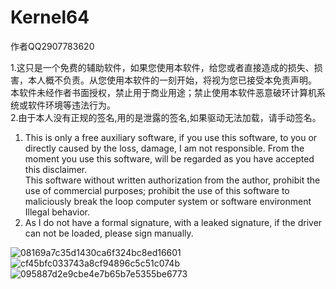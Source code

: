 # Kernel64
作者QQ2907783620   

1.这只是一个免费的辅助软件，如果您使用本软件，给您或者直接造成的损失、损害，本人概不负责。从您使用本软件的一刻开始，将视为您已接受本免责声明。                   
本软件未经作者书面授权，禁止用于商业用途；禁止使用本软件恶意破环计​​算机系统或软件环境等违法行为。             
2.由于本人没有正规的签名,用的是泄露的签名,如果驱动无法加载，请手动签名。            

1. This is only a free auxiliary software, if you use this software, to you or directly caused by the loss, damage, I am not responsible. From the moment you use this software, will be regarded as you have accepted this disclaimer.           
This software without written authorization from the author, prohibit the use of commercial purposes; prohibit the use of this software to maliciously break the loop computer system or software environment Illegal behavior.             
2. As I do not have a formal signature, with a leaked signature, if the driver can not be loaded, please sign manually.                          

![08169a7c35d1430ca6f324bc8ed16601](https://github.com/cancundeyingzi/Kernel64/assets/73635883/effeb865-1dfd-4b2a-819b-39dbec947db6)
![cf45bfc033743a8cf94896c5c51c074b](https://github.com/cancundeyingzi/Kernel64/assets/73635883/26344566-9a08-4896-9be3-aafd2d39a44e)
![095887d2e9cbe4e7b65b7e5355be6773](https://github.com/cancundeyingzi/Kernel64/assets/73635883/57d9791e-a948-4266-a3bd-e2bfd476412a)




